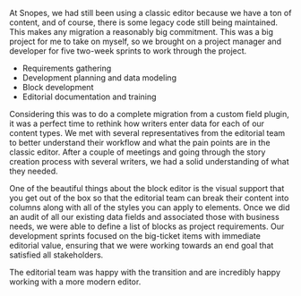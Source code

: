 At Snopes, we had still been using a classic editor because we have a ton of content, and of course, there is some legacy code still being maintained. This makes any migration a reasonably big commitment. This was a big project for me to take on myself, so we brought on a project manager and developer for five two-week sprints to work through the project.

- Requirements gathering
- Development planning and data modeling
- Block development
- Editorial documentation and training

Considering this was to do a complete migration from a custom field plugin, it was a perfect time to rethink how writers enter data for each of our content types. We met with several representatives from the editorial team to better understand their workflow and what the pain points are in the classic editor. After a couple of meetings and going through the story creation process with several writers, we had a solid understanding of what they needed.

One of the beautiful things about the block editor is the visual support that you get out of the box so that the editorial team can break their content into columns along with all of the styles you can apply to elements. Once we did an audit of all our existing data fields and associated those with business needs, we were able to define a list of blocks as project requirements. Our development sprints focused on the big-ticket items with immediate editorial value, ensuring that we were working towards an end goal that satisfied all stakeholders.

The editorial team was happy with the transition and are incredibly happy working with a more modern editor. 
